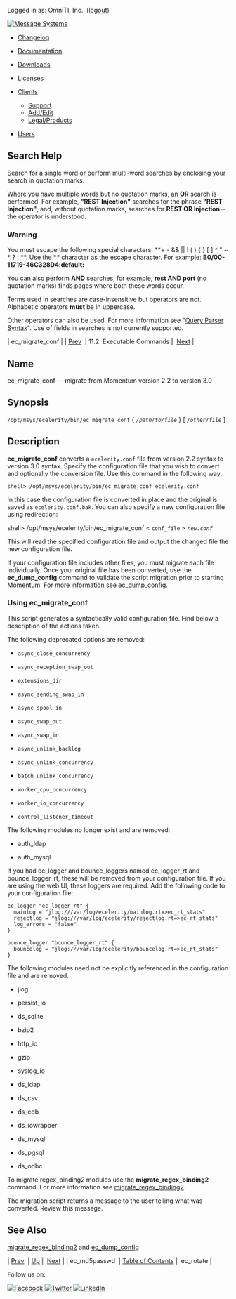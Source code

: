 Logged in as: OmniTI, Inc.  ([logout](https://support.messagesystems.com/logout.php))

[![Message Systems](https://support.messagesystems.com/images/ms-white205.png)](https://support.messagesystems.com/start.php) 

*   [Changelog](https://support.messagesystems.com/start.php?show=changelog)
*   [Documentation](https://support.messagesystems.com/docs/)
*   [Downloads](https://support.messagesystems.com/start.php)

*   [Licenses](https://support.messagesystems.com/license_summary.php)
*   <a href="">Clients</a>
    *   [Support](https://support.messagesystems.com/cs.php)
    *   [Add/Edit](https://support.messagesystems.com/edit_client.php)
    *   [Legal/Products](https://support.messagesystems.com/edit_products.php)
*   [Users](https://support.messagesystems.com/edit_customer.php)

## Search Help

Search for a single word or perform multi-word searches by enclosing your search in quotation marks.

Where you have multiple words but no quotation marks, an **OR** search is performed. For example, **"REST Injection"** searches for the phrase **"REST Injection"**, and, without quotation marks, searches for **REST OR Injection**--the operator is understood.

### Warning

You must escape the following special characters: **+ - && || ! ( ) { } [ ] ^ " ~ * ? : \**. Use the **\** character as the escape character. For example: **B0/00-11719-46C328D4\:default\:**

You can also perform **AND** searches, for example, **rest AND port** (no quotation marks) finds pages where both these words occur.

Terms used in searches are case-insensitive but operators are not. Alphabetic operators **must** be in uppercase.

Other operators can also be used. For more information see "[Query Parser Syntax](https://lucene.apache.org/core/old_versioned_docs/versions/3_0_0/queryparsersyntax.html)". Use of fields in searches is not currently supported.

| ec_migrate_conf |
| [Prev](executable.ec_md5passwd.php)  | 11.2. Executable Commands |  [Next](executable.ec_rotate.php) |

<a name="executable.ec_migrate_conf"></a>
## Name

ec_migrate_conf — migrate from Momentum version 2.2 to version 3.0

## Synopsis

`/opt/msys/ecelerity/bin/ec_migrate_conf` { *`/path/to/file`* } [ *`/other/file`* ]

<a name="idp13710736"></a>
## Description

**ec_migrate_conf** converts a `ecelerity.conf` file from version 2.2 syntax to version 3.0 syntax. Specify the configuration file that you wish to convert and optionally the conversion file. Use this command in the following way:

`shell> /opt/msys/ecelerity/bin/ec_migrate_conf ecelerity.conf`

In this case the configuration file is converted in place and the original is saved as `ecelerity.conf.bak`. You can also specify a new configuration file using redirection:

shell> /opt/msys/ecelerity/bin/ec_migrate_conf  <
  `conf_file` > *`new.conf`*

This will read the specified configuration file and output the changed file the new configuration file.

If your configuration file includes other files, you must migrate each file individually. Once your original file has been converted, use the **ec_dump_config** command to validate the script migration prior to starting Momentum. For more information see [ec_dump_config](executable.ec_dump_config.php "ec_dump_config").

<a name="ec_migrate_conf.using"></a>
### Using ec_migrate_conf

<a class="indexterm" name="idp13720128"></a>

This script generates a syntactically valid configuration file. Find below a description of the actions taken.

The following deprecated options are removed:

*   `async_close_concurrency`

*   `async_reception_swap_out`

*   `extensions_dir`

*   `async_sending_swap_in`

*   `async_spool_in`

*   `async_swap_out`

*   `async_swap_in`

*   `async_unlink_backlog`

*   `async_unlink_concurrency`

*   `batch_unlink_concurrency`

*   `worker_cpu_concurrency`

*   `worker_io_concurrency`

*   `control_listener_timeout`

The following modules no longer exist and are removed:

*   auth_ldap

*   auth_mysql

If you had ec_logger and bounce_loggers named ec_logger_rt and bounce_logger_rt, these will be removed from your configuration file. If you are using the web UI, these loggers are required. Add the following code to your configuration file:

```
ec_logger "ec_logger_rt" {
  mainlog = "jlog:///var/log/ecelerity/mainlog.rt=>ec_rt_stats"
  rejectlog = "jlog:///var/log/ecelerity/rejectlog.rt=>ec_rt_stats"
  log_errors = "false"
}

bounce_logger "bounce_logger_rt" {
  bouncelog = "jlog:///var/log/ecelerity/bouncelog.rt=>ec_rt_stats"
}
```

The following modules need not be explicitly referenced in the configuration file and are removed.

*   jlog

*   persist_io

*   ds_sqlite

*   bzip2

*   http_io

*   gzip

*   syslog_io

*   ds_ldap

*   ds_csv

*   ds_cdb

*   ds_iowrapper

*   ds_mysql

*   ds_pgsql

*   ds_odbc

To migrate regex_binding2 modules use the **migrate_regex_binding2** command. For more information see [migrate_regex_binding2](executable.migrate_regex_binding2.php "migrate_regex_binding2").

The migration script returns a message to the user telling what was converted. Review this message.

<a name="idp13757760"></a>
## See Also

[migrate_regex_binding2](executable.migrate_regex_binding2.php "migrate_regex_binding2") and [ec_dump_config](executable.ec_dump_config.php "ec_dump_config")

| [Prev](executable.ec_md5passwd.php)  | [Up](exe.commands.details.php) |  [Next](executable.ec_rotate.php) |
| ec_md5passwd  | [Table of Contents](index.php) |  ec_rotate |

Follow us on:

[![Facebook](https://support.messagesystems.com/images/icon-facebook.png)](http://www.facebook.com/messagesystems) [![Twitter](https://support.messagesystems.com/images/icon-twitter.png)](http://twitter.com/#!/MessageSystems) [![LinkedIn](https://support.messagesystems.com/images/icon-linkedin.png)](http://www.linkedin.com/company/message-systems)